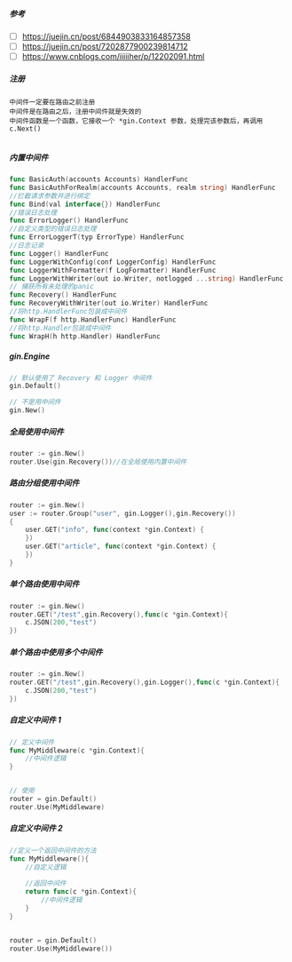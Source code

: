 ##### 参考

- [ ] https://juejin.cn/post/6844903833164857358
- [ ] https://juejin.cn/post/7202877900239814712
- [ ] https://www.cnblogs.com/iiiiiher/p/12202091.html

##### 注册

```
中间件一定要在路由之前注册
中间件是在路由之后，注册中间件就是失效的
中间件函数是一个函数，它接收一个 *gin.Context 参数，处理完该参数后，再调用 c.Next()


```



##### 内置中间件

```go
func BasicAuth(accounts Accounts) HandlerFunc
func BasicAuthForRealm(accounts Accounts, realm string) HandlerFunc
//拦截请求参数并进行绑定
func Bind(val interface{}) HandlerFunc 
//错误日志处理
func ErrorLogger() HandlerFunc     
//自定义类型的错误日志处理
func ErrorLoggerT(typ ErrorType) HandlerFunc 
//日志记录
func Logger() HandlerFunc 
func LoggerWithConfig(conf LoggerConfig) HandlerFunc
func LoggerWithFormatter(f LogFormatter) HandlerFunc
func LoggerWithWriter(out io.Writer, notlogged ...string) HandlerFunc
// 捕获所有未处理的panic
func Recovery() HandlerFunc
func RecoveryWithWriter(out io.Writer) HandlerFunc
//将http.HandlerFunc包装成中间件
func WrapF(f http.HandlerFunc) HandlerFunc 
//将http.Handler包装成中间件
func WrapH(h http.Handler) HandlerFunc 
```

##### gin.Engine

```go
// 默认使用了 Recovery 和 Logger 中间件
gin.Default() 

// 不是用中间件
gin.New() 
```

##### 全局使用中间件

```go
router := gin.New()
router.Use(gin.Recovery())//在全局使用内置中间件
```

##### 路由分组使用中间件

```go
router := gin.New()
user := router.Group("user", gin.Logger(),gin.Recovery())
{
    user.GET("info", func(context *gin.Context) {
    })
    user.GET("article", func(context *gin.Context) {
    })
}
```

##### 单个路由使用中间件

```go
router := gin.New()
router.GET("/test",gin.Recovery(),func(c *gin.Context){
    c.JSON(200,"test")
})
```

##### 单个路由中使用多个中间件

```go
router := gin.New()
router.GET("/test",gin.Recovery(),gin.Logger(),func(c *gin.Context){
    c.JSON(200,"test")
})
```

##### 自定义中间件 1

```go
// 定义中间件
func MyMiddleware(c *gin.Context){
    //中间件逻辑    
}


// 使用
router = gin.Default()
router.Use(MyMiddleware)
```

##### 自定义中间件 2

```go
//定义一个返回中间件的方法
func MyMiddleware(){
    //自定义逻辑
    
    //返回中间件
    return func(c *gin.Context){
        //中间件逻辑
    }
}


router = gin.Default()
router.Use(MyMiddleware())
```

